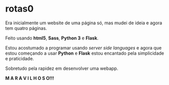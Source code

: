 # rotas0
Era inicialmente um website de uma página só, mas mudei de ideia e agora tem quatro páginas.

Feito usando **html5**, **Sass**, **Python 3** e **Flask**.

Estou acostumado a programar usando *server side languages* e agora que estou começando a usar **Python** e **Flask** estou encantado pela simplicidade e praticidade.

Sobretudo pela rapidez em desenvolver uma webapp.

**M A R A V I L H O S O!!!**
